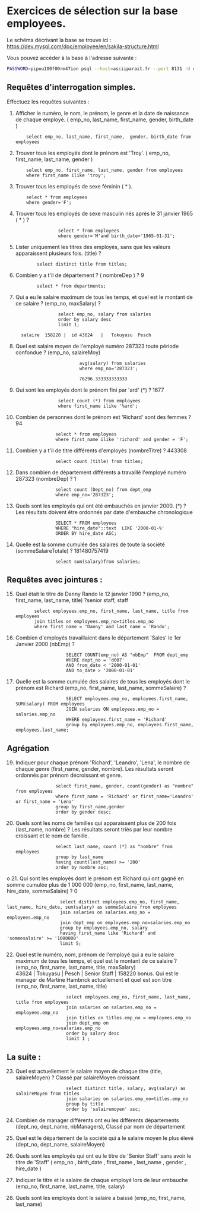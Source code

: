 # Exercices de sélection sur la base employees. 

Le schéma décrivant la base se trouve ici : https://dev.mysql.com/doc/employee/en/sakila-structure.html

Vous pouvez accéder à la base à l'adresse suivante : 
```sh
PASSWORD=pipou100f00rm47ion psql --host=asciiparait.fr --port 8131 -U courssqldebutant --dbname employes
```

## Requêtes d'interrogation simples. 
Effectuez les requêtes suivantes : 

 1. Afficher le numéro, le nom, le prénom, le genre et la date de naissance de chaque employé. ( emp_no, last_name, first_name,  gender, birth_date )

            select emp_no, last_name, first_name,  gender, birth_date from employees


 2. Trouver tous les employés dont le prénom est 'Troy'. ( emp_no, first_name, last_name, gender )

            select emp_no, first_name, last_name, gender from employees
            where first_name ilike 'troy';

 3. Trouver tous les employés de sexe féminin ( * ).

            select * from employees
            where gender='F';

 4. Trouver tous les employés de sexe masculin nés après le 31 janvier 1965 ( * ) ?

                        select * from employees
                        where gender='M'and birth_date>'1965-01-31';

 5. Lister uniquement les titres des employés, sans que les valeurs apparaissent plusieurs fois. (title) ?

                select distinct title from titles;
            
 6. Combien y a t'il de département ? ( nombreDep ) ? 9

                select * from departments; 

 7. Qui a eu le salaire maximum de tous les temps, et quel est le montant de ce salaire ? (emp_no, maxSalary) ?

                        select emp_no, salary from salaries
                        order by salary desc
                        limit 1;

          salaire  158220 |  id 43624   |   Tokuyasu  Pesch 

 8. Quel est salaire moyen de l'employé numéro 287323 toute période confondue ?  (emp_no, salaireMoy)
 
                                avg(salary) from salaries
                                where emp_no='287323'; 

                                76296.333333333333

 9. Qui sont les employés dont le prénom fini par 'ard' (*) ? 1677

                        select count (*) from employees
                        where first_name ilike '%ard';

 10. Combien de personnes dont le prénom est 'Richard' sont des femmes ? 94

                        select * from employees
                        where first_name ilike 'richard' and gender = 'F';


 11. Combien y a t'il de titre différents d'employés (nombreTitre) ? 443308

                        select count (title) from titles;           

 12. Dans combien de département différents a travaillé l'employé numéro 287323 (nombreDep) ? 1

                        select count (Dept_no) from dept_emp
                        where emp_no='287323';

 
 13. Quels sont les employés qui ont été embauchés en janvier 2000. (*) ? Les résultats doivent être ordonnés par date d'embauche chronologique

                        SELECT * FROM employees
                        WHERE "hire_date"::text  LIKE '2000-01-%'
                        ORDER BY hire_date ASC;
 
 14. Quelle est la somme cumulée des salaires de toute la société (sommeSalaireTotale) ? 181480757419

                        select sum(salary)from salaries;


## Requêtes avec jointures :
 15. Quel était le titre de Danny Rando le 12 janvier 1990 ? (emp_no, first_name, last_name, title) ?senior staff, staff

                select employees.emp_no, first_name, last_name, title from employees
                join titles on employees.emp_no=titles.emp_no
                where first_name = 'Danny' and last_name = 'Rando';

 16. Combien d'employés travaillaient dans le département 'Sales' le 1er Janvier 2000 (nbEmp) ? 

                            SELECT COUNT(emp_no) AS "nbEmp"  FROM dept_emp
                            WHERE dept_no = 'd007'
                            AND from_date < '2000-01-01'
                            AND to_date > '2000-01-01'


 18. Quelle est la somme cumulée des salaires de tous les employés dont le prénom est Richard (emp_no, first_name, last_name, sommeSalaire) ?

                            SELECT employees.emp_no, employees.first_name, SUM(salary) FROM employees
                            JOIN salaries ON employees.emp_no = salaries.emp_no
                            WHERE employees.first_name = 'Richard'
                            group by employees.emp_no, employees.first_name, employees.last_name;

## Agrégation

 19. Indiquer pour chaque prénom 'Richard', 'Leandro', 'Lena', le nombre de chaque genre (first_name, gender, nombre). Les résultats seront ordonnés par prénom décroissant et genre. 

                        select first_name, gender, count(gender) as "nombre" from employees
                        where first_name = 'Richard' or first_name='Leandro' or first_name = 'Lena'
                        group by first_name,gender
                        order by gender desc;

 20. Quels sont les noms de familles qui apparaissent plus de 200 fois (last_name, nombre) ? Les résultats seront triés par leur nombre croissant et le nom de famille.

                        select last_name, count (*) as "nombre" from employees
                        group by last_name
                        having count(last_name) >= '200'
                        order by nombre asc;
o
 21. Qui sont les employés dont le prénom est Richard qui ont gagné en somme cumulée plus de 1 000 000 (emp_no, first_name, last_name, hire_date, sommeSalaire) ? 0

                        select distinct employees.emp_no, first_name, last_name, hire_date, sum(salary) as sommeSalaire from employees
                        join salaries on salaries.emp_no = employees.emp_no
                        join dept_emp on employees.emp_no=salaries.emp_no
                        group by employees.emp_no, salary
                        having first_name like 'Richard' and 'sommesalaire' >= '1000000'
                        limit 5;
                        
                        
                        


                        
 22. Quel est le numéro, nom, prénom  de l'employé qui a eu le salaire maximum de tous les temps, et quel est le montant de ce salaire ? (emp_no, first_name, last_name, title, maxSalary)    
 43624 | Tokuyasu   | Pesch     | Senior Staff | 158220
 bonus. Qui est le manager de Martine Hambrick actuellement et quel est son titre (emp_no, first_name, last_name, title) 

                            select employees.emp_no, first_name, last_name, title from employees
                            join salaries on salaries.emp_no = employees.emp_no
                            join titles on titles.emp_no = employees.emp_no
                            join dept_emp on employees.emp_no=salaries.emp_no
                            order by salary desc
                            limit 1 ;


## La suite : 
 23. Quel est actuellement le salaire moyen de chaque titre  (title, salaireMoyen) ? Classé par salaireMoyen croissant

                            select distinct title, salary, avg(salary) as salaireMoyen from titles
                            join salaries on salaries.emp_no=titles.emp_no
                            group by title
                            order by 'salairemoyen' asc;
                            


 24. Combien de manager différents ont eu les différents départements (dept_no, dept_name, nbManagers), Classé par nom de département



 25. Quel est le département de la société qui a le salaire moyen le plus élevé (dept_no, dept_name, salaireMoyen) 

 26. Quels sont les employés qui ont eu le titre de 'Senior Staff' sans avoir le titre de 'Staff' ( emp_no , birth_date , first_name , last_name , gender , hire_date )

 27. Indiquer le titre et le salaire de chaque employé lors de leur embauche (emp_no, first_name, last_name, title, salary)

 28. Quels sont les employés dont le salaire a baissé (emp_no, first_name, last_name)
